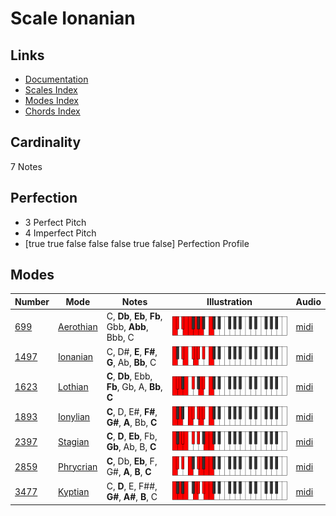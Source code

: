 # Scale Ionanian

## Links

- [Documentation](README.md)
- [Scales Index](Scales.md)
- [Modes Index](Modes.md)
- [Chords Index](Chords.md)

## Cardinality

7 Notes

## Perfection

- 3 Perfect Pitch
- 4 Imperfect Pitch
- [true true false false false true false] Perfection Profile

## Modes

| Number | Mode | Notes | Illustration | Audio |
|--------|------|-------|--------------|-------|
| [699](https://ianring.com/musictheory/scales/699) | [Aerothian](ModeAerothian.md) | C, **Db**, **Eb**, **Fb**, Gbb, **Abb**, Bbb, C | ![CNaturalAerothian](ModeCNaturalAerothian.png) | [midi](https://github.com/edipermadi/music/blob/main/docs/ModeCNaturalAerothian.mid?raw=true) | 
| [1497](https://ianring.com/musictheory/scales/1497) | [Ionanian](ModeIonanian.md) | C, D#, **E**, **F#**, **G**, Ab, **Bb**, C | ![CNaturalIonanian](ModeCNaturalIonanian.png) | [midi](https://github.com/edipermadi/music/blob/main/docs/ModeCNaturalIonanian.mid?raw=true) | 
| [1623](https://ianring.com/musictheory/scales/1623) | [Lothian](ModeLothian.md) | **C**, **Db**, Ebb, **Fb**, Gb, A, **Bb**, **C** | ![CNaturalLothian](ModeCNaturalLothian.png) | [midi](https://github.com/edipermadi/music/blob/main/docs/ModeCNaturalLothian.mid?raw=true) | 
| [1893](https://ianring.com/musictheory/scales/1893) | [Ionylian](ModeIonylian.md) | **C**, D, E#, **F#**, **G#**, **A**, Bb, **C** | ![CNaturalIonylian](ModeCNaturalIonylian.png) | [midi](https://github.com/edipermadi/music/blob/main/docs/ModeCNaturalIonylian.mid?raw=true) | 
| [2397](https://ianring.com/musictheory/scales/2397) | [Stagian](ModeStagian.md) | **C**, **D**, **Eb**, Fb, **Gb**, Ab, B, **C** | ![CNaturalStagian](ModeCNaturalStagian.png) | [midi](https://github.com/edipermadi/music/blob/main/docs/ModeCNaturalStagian.mid?raw=true) | 
| [2859](https://ianring.com/musictheory/scales/2859) | [Phrycrian](ModePhrycrian.md) | **C**, Db, **Eb**, F, G#, **A**, **B**, **C** | ![CNaturalPhrycrian](ModeCNaturalPhrycrian.png) | [midi](https://github.com/edipermadi/music/blob/main/docs/ModeCNaturalPhrycrian.mid?raw=true) | 
| [3477](https://ianring.com/musictheory/scales/3477) | [Kyptian](ModeKyptian.md) | C, **D**, E, F##, **G#**, **A#**, **B**, C | ![CNaturalKyptian](ModeCNaturalKyptian.png) | [midi](https://github.com/edipermadi/music/blob/main/docs/ModeCNaturalKyptian.mid?raw=true) | 

